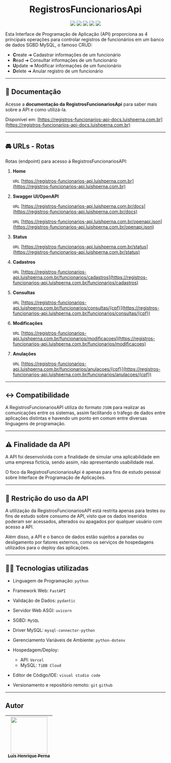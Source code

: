 <h1 align="center">RegistrosFuncionariosApi</h1>

<p align="center">
<img src="https://img.shields.io/badge/operações-crud-539cf2?style=for-the-badge"/>
<img src="https://img.shields.io/badge/api-v1.0.0-009485?style=for-the-badge"/>
<img src="https://img.shields.io/badge/python-346f9e?style=for-the-badge&logo=python&logoColor=ffdd54"/>
<img src="https://img.shields.io/badge/FastAPI-2e303e?style=for-the-badge&logo=fastapi"/>
<img src="https://img.shields.io/badge/mysql-00758f.svg?style=for-the-badge&logo=mysql&logoColor=white"/>
</p>

Esta Interface de Programação de Aplicação (API) proporciona as 4 principais operações para controlar registros de funcionários em um banco de dados SGBD MySQL, o famoso CRUD:

 - **C**reate ➔ Cadastrar informações de um funcionário
 - **R**ead ➔ Consultar informações de um funcionário
 - **U**pdate ➔ Modificar informações de um funcionário
 - **D**elete ➔ Anular registro de um funcionário
 
---

## :blue_book: Documentação

Acesse a **documentação da RegistrosFuncionariosApi** para saber mais sobre a API e como utilizá-la.

Disponível em: [https://registros-funcionarios-api-docs.luishperna.com.br](https://registros-funcionarios-api-docs.luishperna.com.br)

---

## :oncoming_automobile: URLs - Rotas

Rotas (endpoint) para acesso à RegistrosFuncionariosAPI:

1. **Home**

    `URL` [https://registros-funcionarios-api.luishperna.com.br](https://registros-funcionarios-api.luishperna.com.br)

2. **Swagger UI/OpenAPI**

    `URL` [https://registros-funcionarios-api.luishperna.com.br/docs](https://registros-funcionarios-api.luishperna.com.br/docs)

    `URL` [https://registros-funcionarios-api.luishperna.com.br/openapi.json](https://registros-funcionarios-api.luishperna.com.br/openapi.json)

3. **Status**

    `URL` [https://registros-funcionarios-api.luishperna.com.br/status](https://registros-funcionarios-api.luishperna.com.br/status)

4. **Cadastros**

    `URL` [https://registros-funcionarios-api.luishperna.com.br/funcionarios/cadastros](https://registros-funcionarios-api.luishperna.com.br/funcionarios/cadastros)

5. **Consultas**

    `URL` [https://registros-funcionarios-api.luishperna.com.br/funcionarios/consultas/{cpf}](https://registros-funcionarios-api.luishperna.com.br/funcionarios/consultas/{cpf})

6. **Modificações**

    `URL` [https://registros-funcionarios-api.luishperna.com.br/funcionarios/modificacoes](https://registros-funcionarios-api.luishperna.com.br/funcionarios/modificacoes)

7. **Anulações**

    `URL` [https://registros-funcionarios-api.luishperna.com.br/funcionarios/anulacoes/{cpf}](https://registros-funcionarios-api.luishperna.com.br/funcionarios/anulacoes/{cpf})


---

## :left_right_arrow: Compatibilidade

A RegistrosFuncionariosAPI utiliza do formato `JSON` para realizar as comunicações entre os sistemas, assim facilitando o tráfego de dados entre aplicações distintas e havendo um ponto em comum entre diversas linguagens de programação.

---

## :warning: Finalidade da API

A API foi desenvolvida com a finalidade de simular uma aplicabilidade em uma empresa fictícia, sendo assim, não apresentando usabilidade real.

O foco da RegistrosFuncionariosApi é apenas para fins de estudo pessoal sobre Interface de Programação de Aplicações.

---

## :no_entry_sign: Restrição do uso da API

A utilização da RegistrosFuncionariosAPI está restrita apenas para testes ou fins de estudo sobre consumo de API, visto que os dados inseridos poderam ser acessados, alterados ou apagados por qualquer usuário com acesso a API.

Além disso, a API e o banco de dados estão sujeitos a paradas ou desligamento por fatores externos, como os serviços de hospedagens utilizados para o deploy das aplicações.

---

## :man_technologist: Tecnologias utilizadas

- Linguagem de Programação: `python`

- Framework Web: `FastAPI`

- Validação de Dados: `pydantic`

- Servidor Web ASGI: `uvicorn`

- SGBD: `MySQL`

- Driver MySQL: `mysql-connector-python`

- Gerenciamento Variáveis de Ambiente: `python-dotenv`

- Hospedagem/Deploy:
  - API: `Vercel`
  - MySQL: `TiDB Cloud`

- Editor de Código/IDE: `visual studio code`

- Versionamento e repositório remoto: `git` `github`

---

## Autor

| [<img src="https://avatars.githubusercontent.com/u/96630233?s=400&u=3400cfe6ba8fb87692f4f14cbdbef3e5cc996b67&v=4" width=115><br><sub>Luís Henrique Perna</sub>](https://github.com/luishperna) |
| :---: |